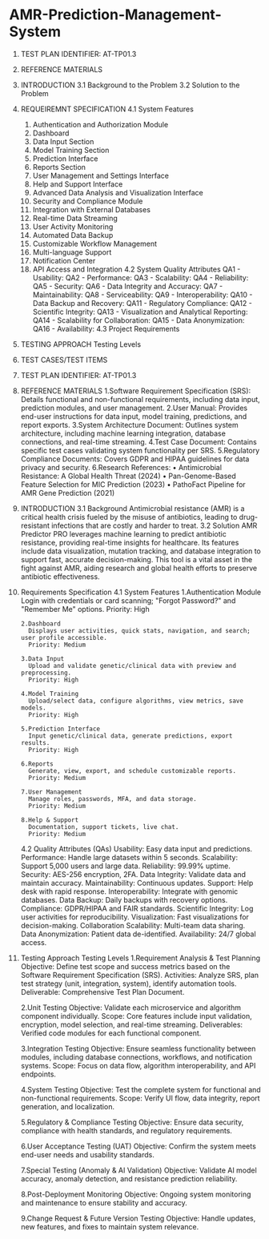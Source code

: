 # AMR-Prediction-Management-System
1. TEST PLAN IDENTIFIER:  AT-TP01.3
2. REFERENCE MATERIALS
3. INTRODUCTION
    3.1 Background to the Problem
    3.2 Solution to the Problem
4. REQUEIREMNT SPECIFICATION
    4.1 System Features
     1. Authentication and Authorization Module
     2. Dashboard
     3. Data Input Section
     4. Model Training Section
     5. Prediction Interface
     6. Reports Section
     7. User Management and Settings Interface
     8. Help and Support Interface
     9. Advanced Data Analysis and Visualization Interface
     10. Security and Compliance Module
     11. Integration with External Databases
     12. Real-time Data Streaming
     13. User Activity Monitoring
     14. Automated Data Backup
     15. Customizable Workflow Management
     16. Multi-language Support
     17. Notification Center
     18. API Access and Integration
    4.2  System Quality Attributes
     QA1 - Usability:
     QA2 - Performance:
     QA3 - Scalability:
     QA4 - Reliability:
     QA5 - Security:
     QA6 - Data Integrity and Accuracy:
     QA7 - Maintainability:
     QA8 - Serviceability:
     QA9 - Interoperability:
     QA10 - Data Backup and Recovery:
     QA11 - Regulatory Compliance:
     QA12 - Scientific Integrity:
     QA13 - Visualization and Analytical Reporting:
     QA14 - Scalability for Collaboration:
     QA15 - Data Anonymization:
     QA16 - Availability:
    4.3  Project Requirements
5. TESTING APPROACH
    Testing Levels
6.	TEST CASES/TEST ITEMS



1.	TEST PLAN IDENTIFIER:  AT-TP01.3
2.	REFERENCE MATERIALS
    1.Software Requirement Specification (SRS): Details functional and non-functional requirements, including data input, prediction modules, and user management.
    2.User Manual: Provides end-user instructions for data input, model training, predictions, and report exports.
    3.System Architecture Document: Outlines system architecture, including machine learning integration, database connections, and real-time streaming.
    4.Test Case Document: Contains specific test cases validating system functionality per SRS.
    5.Regulatory Compliance Documents: Covers GDPR and HIPAA guidelines for data privacy and security.
    6.Research References:
       •	Antimicrobial Resistance: A Global Health Threat (2024)
       •	Pan-Genome-Based Feature Selection for MIC Prediction (2023)
       •	PathoFact Pipeline for AMR Gene Prediction (2021)

3.  INTRODUCTION
    3.1 Background
        Antimicrobial resistance (AMR) is a critical health crisis fueled by the misuse of antibiotics, leading to drug-resistant infections that are costly and harder to treat.
    3.2 Solution
        AMR Predictor PRO leverages machine learning to predict antibiotic resistance, providing real-time insights for healthcare. Its features include data visualization, mutation tracking, and database integration to support fast, accurate decision-making. This tool is a vital asset in the fight against AMR, aiding research and global health efforts to preserve antibiotic effectiveness.

4.  Requirements Specification
    4.1 System Features
        1.Authentication Module
          Login with credentials or card scanning; "Forgot Password?" and "Remember Me" options.
          Priority: High
          
        2.Dashboard
          Displays user activities, quick stats, navigation, and search; user profile accessible.
          Priority: Medium
          
        3.Data Input
          Upload and validate genetic/clinical data with preview and preprocessing.
          Priority: High

        4.Model Training
          Upload/select data, configure algorithms, view metrics, save models.
          Priority: High

        5.Prediction Interface
          Input genetic/clinical data, generate predictions, export results.
          Priority: High

        6.Reports
          Generate, view, export, and schedule customizable reports.
          Priority: Medium

        7.User Management
          Manage roles, passwords, MFA, and data storage.
          Priority: Medium

        8.Help & Support
          Documentation, support tickets, live chat.
          Priority: Medium

    4.2 Quality Attributes (QAs)
        Usability: Easy data input and predictions.
        Performance: Handle large datasets within 5 seconds.
        Scalability: Support 5,000 users and large data.
        Reliability: 99.99% uptime.
        Security: AES-256 encryption, 2FA.
        Data Integrity: Validate data and maintain accuracy.
        Maintainability: Continuous updates.
        Support: Help desk with rapid response.
        Interoperability: Integrate with genomic databases.
        Data Backup: Daily backups with recovery options.
        Compliance: GDPR/HIPAA and FAIR standards.
        Scientific Integrity: Log user activities for reproducibility.
        Visualization: Fast visualizations for decision-making.
        Collaboration Scalability: Multi-team data sharing.
        Data Anonymization: Patient data de-identified.
        Availability: 24/7 global access.

5. Testing Approach
   Testing Levels
     1.Requirement Analysis & Test Planning
       Objective: Define test scope and success metrics based on the Software Requirement Specification (SRS).
       Activities: Analyze SRS, plan test strategy (unit, integration, system), identify automation tools.
       Deliverable: Comprehensive Test Plan Document.

     2.Unit Testing
       Objective: Validate each microservice and algorithm component individually.
       Scope: Core features include input validation, encryption, model selection, and real-time streaming.
       Deliverables: Verified code modules for each functional component.
     
     3.Integration Testing
       Objective: Ensure seamless functionality between modules, including database connections, workflows, and notification systems.
       Scope: Focus on data flow, algorithm interoperability, and API endpoints.
     
    4.System Testing
      Objective: Test the complete system for functional and non-functional requirements.
      Scope: Verify UI flow, data integrity, report generation, and localization.

    5.Regulatory & Compliance Testing
      Objective: Ensure data security, compliance with health standards, and regulatory requirements.
    
    6.User Acceptance Testing (UAT)
      Objective: Confirm the system meets end-user needs and usability standards.
   
    7.Special Testing (Anomaly & AI Validation)
      Objective: Validate AI model accuracy, anomaly detection, and resistance prediction reliability.

    8.Post-Deployment Monitoring 
      Objective: Ongoing system monitoring and maintenance to ensure stability and accuracy.

    9.Change Request & Future Version Testing
      Objective: Handle updates, new features, and fixes to maintain system relevance.

